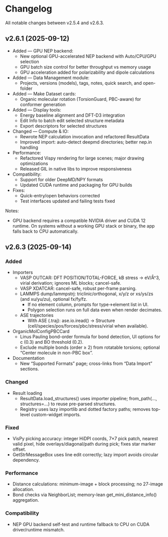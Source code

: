 # Changelog

All notable changes between v2.5.4 and v2.6.3.

## v2.6.1 (2025-09-12)

- Added — GPU NEP backend:
  - New optional GPU-accelerated NEP backend with Auto/CPU/GPU selection
  - GPU batch size control for better throughput vs memory usage
  - GPU acceleration added for polarizability and dipole calculations
- Added — Data Management module:
  - Projects, versions (models), tags, notes, quick search, and open-folder
- Added — Make Dataset cards:
  - Organic molecular rotation (TorsionGuard, PBC-aware) for conformer generation
- Added — Display tools:
  - Energy baseline alignment and DFT-D3 integration
  - Edit Info to batch edit selected structure metadata
  - Export descriptors for selected structures
- Changed — Compute & IO:
  - Rewrote NEP calculation invocation and refactored ResultData
  - Improved import: auto-detect deepmd directories; better nep.in handling
- Performance:
  - Refactored Vispy rendering for large scenes; major drawing optimizations
  - Released GIL in native libs to improve responsiveness
- Compatibility:
  - Support for older DeepMD/NPY formats
  - Updated CUDA runtime and packaging for GPU builds
- Fixes:
  - Quick-entry/open behaviors corrected
  - Test interfaces updated and failing tests fixed

Notes:
- GPU backend requires a compatible NVIDIA driver and CUDA 12 runtime. On systems without a working GPU stack or binary, the app falls back to CPU automatically.

## v2.6.3 (2025-09-14)

### Added

- Importers
  - VASP OUTCAR: DFT POSITION/TOTAL-FORCE, kB stress → eV/Å^3, virial derivation; ignores ML blocks; cancel-safe.
  - VASP XDATCAR: cancel-safe, robust per-frame parsing.
  - LAMMPS dump/lammpstrj: triclinic/orthogonal, x/y/z or xs/ys/zs (and xu/yu/zu), optional fx/fy/fz.
    - If no element column, prompts for type→element list in UI.
    - Polygon selection runs on full data even when render decimates.
  - ASE trajectories
    - With ASE (.traj): ase.io.iread() → Structure (cell/species/pos/forces/pbc/stress/virial when available).
- OrganicMolConfigPBCCard
  - Linus Pauling bond-order formula for bond detection, UI options for c (0.3) and BO threshold (0.2).
  - Exclude multiple bonds (order ≥ 2) from rotatable torsions; optional “Center molecule in non-PBC box”.
- Documentation
  - New “Supported Formats” page; cross-links from “Data Import” sections.

### Changed

- Result loading
  - ResultData.load_structures() uses importer pipeline; from_path(..., structures=...) to reuse pre-parsed structures.
  - Registry uses lazy importlib and dotted factory paths; removes top-level custom-widget imports.



### Fixed

- VisPy picking accuracy: integer HiDPI coords, 7×7 pick patch, nearest valid pixel, hide overlays/diagonal/path during pick; fixes star marker offset.
- GetStrMessageBox uses line edit correctly; lazy import avoids circular dependency.

### Performance

- Distance calculations: minimum-image + block processing; no 27-image allocation.
- Bond checks via NeighborList; memory-lean get_mini_distance_info() aggregation.

### Compatibility

- NEP GPU backend self-test and runtime fallback to CPU on CUDA driver/runtime mismatch.
